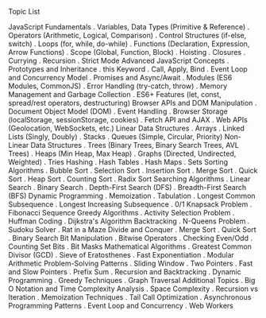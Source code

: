 Topic List

 JavaScript Fundamentals
   .  Variables, Data Types (Primitive & Reference)
   .  Operators (Arithmetic, Logical, Comparison)
   .  Control Structures (if-else, switch)
   .  Loops (for, while, do-while)
   .  Functions (Declaration, Expression, Arrow Functions)
   .  Scope (Global, Function, Block)
   .  Hoisting
   .  Closures
   .  Currying
   .  Recursion
   .  Strict Mode
 Advanced JavaScript Concepts
   .  Prototypes and Inheritance
   .  this Keyword
   .  Call, Apply, Bind
   .  Event Loop and Concurrency Model
   .  Promises and Async/Await
   .  Modules (ES6 Modules, CommonJS)
   .  Error Handling (try-catch, throw)
   .  Memory Management and Garbage Collection
   .  ES6+ Features (let, const, spread/rest operators, destructuring)
 Browser APIs and DOM Manipulation
   .  Document Object Model (DOM)
   .  Event Handling
   .  Browser Storage (localStorage, sessionStorage, cookies)
   .  Fetch API and AJAX
   .  Web APIs (Geolocation, WebSockets, etc.)
 Linear Data Structures
   .  Arrays
   .  Linked Lists (Singly, Doubly)
   .  Stacks
   .  Queues (Simple, Circular, Priority)
 Non-Linear Data Structures
   .  Trees (Binary Trees, Binary Search Trees, AVL Trees)
   .  Heaps (Min Heap, Max Heap)
   .  Graphs (Directed, Undirected, Weighted)
   .  Tries
 Hashing
   .  Hash Tables
   .  Hash Maps
   .  Sets
 Sorting Algorithms
   .  Bubble Sort
   .  Selection Sort
   .  Insertion Sort
   .  Merge Sort
   .  Quick Sort
   .  Heap Sort
   .  Counting Sort
   .  Radix Sort
 Searching Algorithms
   .  Linear Search
   .  Binary Search
   .  Depth-First Search (DFS)
   .  Breadth-First Search (BFS)
 Dynamic Programming
   .  Memoization
   .  Tabulation
   .  Longest Common Subsequence
   .  Longest Increasing Subsequence
   .  0/1 Knapsack Problem
   .  Fibonacci Sequence
 Greedy Algorithms
   .  Activity Selection Problem
   .  Huffman Coding
   .  Dijkstra's Algorithm
 Backtracking
   .  N-Queens Problem
   .  Sudoku Solver
   .  Rat in a Maze
 Divide and Conquer
   .  Merge Sort
   .  Quick Sort
   .  Binary Search
 Bit Manipulation
   .  Bitwise Operators
   .  Checking Even/Odd
   .  Counting Set Bits
   .  Bit Masks
 Mathematical Algorithms
   .  Greatest Common Divisor (GCD)
   .  Sieve of Eratosthenes
   .  Fast Exponentiation
   .  Modular Arithmetic
 Problem-Solving Patterns
   .  Sliding Window
   .  Two Pointers
   .  Fast and Slow Pointers
   .  Prefix Sum
   .  Recursion and Backtracking
   .  Dynamic Programming
   .  Greedy Techniques
   .  Graph Traversal
Additional Topics
   .  Big O Notation and Time Complexity Analysis
   .  Space Complexity
   .  Recursion vs Iteration
   .  Memoization Techniques
   .  Tail Call Optimization
   .  Asynchronous Programming Patterns
   .  Event Loop and Concurrency
   .  Web Workers